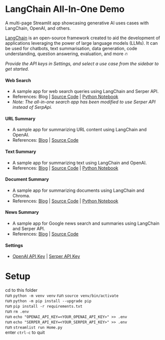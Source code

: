 # LangChain All-In-One Demo
A multi-page Streamlit app showcasing generative AI uses cases with LangChain, OpenAI, and others.

[LangChain](https://langchain.readthedocs.io/en/latest) is an open-source framework created to aid the development of applications leveraging the power of large language models (LLMs). It can be used for chatbots, text summarisation, data generation, code understanding, question answering, evaluation, and more 🔥

*Provide the API keys in Settings, and select a use case from the sidebar to get started.*

#### Web Search
* A sample app for web search queries using LangChain and Serper API.
* References: Blog | [Source Code](https://github.com/alphasecio/langchain-examples/blob/main/search) | [Python Notebook](https://github.com/alphasecio/langchain-examples/blob/main/search/langchain_search.ipynb)
* *Note: The all-in-one search app has been modified to use Serper API instead of SerpApi.*

#### URL Summary
* A sample app for summarizing URL content using LangChain and OpenAI.
* References: [Blog](https://alphasec.io/blinkist-for-urls-with-langchain-and-openai) | [Source Code](https://github.com/alphasecio/langchain-examples/blob/main/url-summary)

#### Text Summary
* A sample app for summarizing text using LangChain and OpenAI.
* References: [Blog](https://alphasec.io/summarize-text-with-langchain-and-openai) | [Source Code](https://github.com/alphasecio/langchain-examples/blob/main/text-summary) | [Python Notebook](https://github.com/alphasecio/langchain-examples/blob/main/text-summary/langchain_text_summarizer.ipynb)

#### Document Summary
* A sample app for summarizing documents using LangChain and Chroma.
* References: [Blog](https://alphasec.io/summarize-documents-with-langchain-and-chroma) | [Source Code](https://github.com/alphasecio/langchain-examples/blob/main/chroma-summary) | [Python Notebook](https://github.com/alphasecio/langchain-examples/blob/main/chroma-summary/langchain_doc_summarizer.ipynb)

#### News Summary
* A sample app for Google news search and summaries using LangChain and Serper API.
* References: [Blog](https://alphasec.io/summarize-google-news-results-with-langchain-and-serper-api) | [Source Code](https://github.com/alphasecio/langchain-examples/blob/main/news-summary)

#### Settings
* [OpenAI API Key](https://platform.openai.com/account/api-keys) | [Serper API Key](https://serper.dev/api-key)


# Setup
cd to this folder  
run `python -m venv venv` 
run `source venv/bin/activate`  
run `python -m pip install --upgrade pip`  
run `pip install -r requirements.txt`  
run `rm .env`   
run `echo "OPENAI_API_KEY=<YOUR_OPENAI_API_KEY>" >> .env`  
run `echo "SERPER_API_KEY=<YOUR_SERPER_API_KEY>" >> .env`  
run `streamlist run Home.py`  
enter `ctrl-c` to quit  

